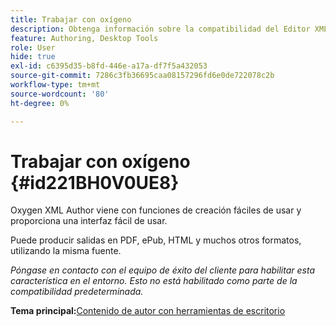 ```yaml
---
title: Trabajar con oxígeno
description: Obtenga información sobre la compatibilidad del Editor XML de Oxygen con la creación y publicación de contenido en AEM Guides.
feature: Authoring, Desktop Tools
role: User
hide: true
exl-id: c6395d35-b8fd-446e-a17a-df7f5a432053
source-git-commit: 7286c3fb36695caa08157296fd6e0de722078c2b
workflow-type: tm+mt
source-wordcount: '80'
ht-degree: 0%

---
```


# Trabajar con oxígeno {#id221BH0V0UE8}

Oxygen XML Author viene con funciones de creación fáciles de usar y proporciona una interfaz fácil de usar.

Puede producir salidas en PDF, ePub, HTML y muchos otros formatos, utilizando la misma fuente.

*Póngase en contacto con el equipo de éxito del cliente para habilitar esta característica en el entorno. Esto no está habilitado como parte de la compatibilidad predeterminada.*

**Tema principal:**&#x200B;[&#x200B; Contenido de autor con herramientas de escritorio](author-desktop-tools.md)

